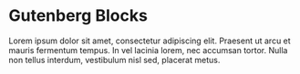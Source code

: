 Gutenberg Blocks
====

Lorem ipsum dolor sit amet, consectetur adipiscing elit. Praesent ut arcu et mauris fermentum tempus. In vel lacinia lorem, nec accumsan tortor. Nulla non tellus interdum, vestibulum nisl sed, placerat metus.
